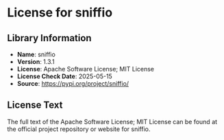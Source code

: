 # License for sniffio

## Library Information
- **Name**: sniffio
- **Version**: 1.3.1
- **License**: Apache Software License; MIT License
- **License Check Date**: 2025-05-15
- **Source**: https://pypi.org/project/sniffio/

## License Text
The full text of the Apache Software License; MIT License can be found at the official project repository or website for sniffio.
